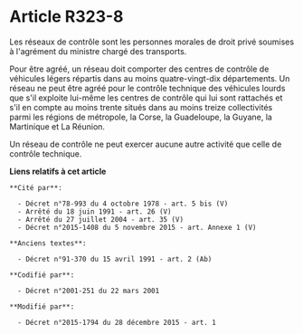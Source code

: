 # Article R323-8

Les réseaux de contrôle sont les personnes morales de droit privé soumises à l'agrément du ministre chargé des transports.

Pour être agréé, un réseau doit comporter des centres de contrôle de véhicules légers répartis dans au moins quatre-vingt-dix
départements. Un réseau ne peut être agréé pour le contrôle technique des véhicules lourds que s'il exploite lui-même les
centres de contrôle qui lui sont rattachés et s'il en compte au moins trente situés dans au moins treize collectivités parmi
les régions de métropole, la Corse, la Guadeloupe, la Guyane, la Martinique et La Réunion. 

Un réseau de contrôle ne peut exercer aucune autre activité que celle de contrôle technique.

**Liens relatifs à cet article**

	**Cité par**:

	  - Décret n°78-993 du 4 octobre 1978 - art. 5 bis (V)
	  - Arrêté du 18 juin 1991 - art. 26 (V)
	  - Arrêté du 27 juillet 2004 - art. 35 (V)
	  - Décret n°2015-1408 du 5 novembre 2015 - art. Annexe 1 (V)

	**Anciens textes**:

	  - Décret n°91-370 du 15 avril 1991 - art. 2 (Ab)

	**Codifié par**:

	  - Décret n°2001-251 du 22 mars 2001

	**Modifié par**:

	  - Décret n°2015-1794 du 28 décembre 2015 - art. 1
